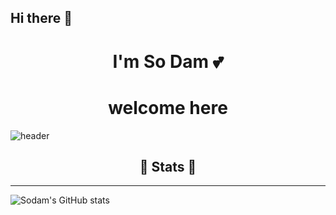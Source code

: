 ## Hi there 🤩

# <center>**I'm So Dam 💕**</center>
# <center>**welcome here**</center>
![header](https://capsule-render.vercel.app/api?type=wave&color=auto&height=250&section=header&text=SoDam%20&fontSize=90)

## <center>**🎀 Stats 🎀**</center>
---
![Sodam's GitHub stats](https://github-readme-stats.vercel.app/api?username=sodam04&show_icons=true&theme=dracula)
